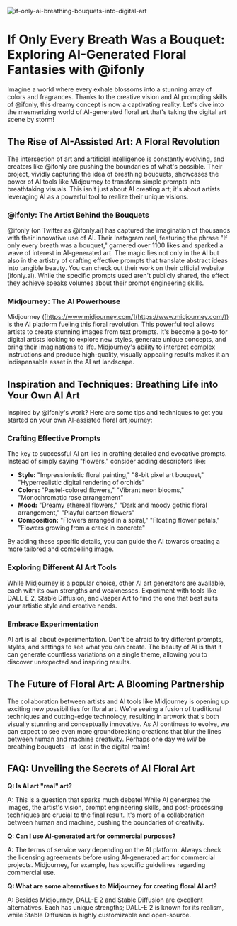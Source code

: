 ![if-only-ai-breathing-bouquets-into-digital-art](https://images.pexels.com/photos/18069424/pexels-photo-18069424.png?auto=compress&cs=tinysrgb&fit=crop&h=627&w=1200)

# If Only Every Breath Was a Bouquet: Exploring AI-Generated Floral Fantasies with @ifonly

Imagine a world where every exhale blossoms into a stunning array of colors and fragrances. Thanks to the creative vision and AI prompting skills of @ifonly, this dreamy concept is now a captivating reality. Let's dive into the mesmerizing world of AI-generated floral art that's taking the digital art scene by storm!

## The Rise of AI-Assisted Art: A Floral Revolution

The intersection of art and artificial intelligence is constantly evolving, and creators like @ifonly are pushing the boundaries of what's possible. Their project, vividly capturing the idea of breathing bouquets, showcases the power of AI tools like Midjourney to transform simple prompts into breathtaking visuals. This isn't just about AI creating art; it's about artists leveraging AI as a powerful tool to realize their unique visions.

### @ifonly: The Artist Behind the Bouquets

@ifonly (on Twitter as @ifonly.ai) has captured the imagination of thousands with their innovative use of AI. Their Instagram reel, featuring the phrase "If only every breath was a bouquet," garnered over 1100 likes and sparked a wave of interest in AI-generated art. The magic lies not only in the AI but also in the artistry of crafting effective prompts that translate abstract ideas into tangible beauty. You can check out their work on their official website (ifonly.ai). While the specific prompts used aren't publicly shared, the effect they achieve speaks volumes about their prompt engineering skills.

### Midjourney: The AI Powerhouse

Midjourney ([https://www.midjourney.com/](https://www.midjourney.com/)) is the AI platform fueling this floral revolution. This powerful tool allows artists to create stunning images from text prompts. It's become a go-to for digital artists looking to explore new styles, generate unique concepts, and bring their imaginations to life. Midjourney's ability to interpret complex instructions and produce high-quality, visually appealing results makes it an indispensable asset in the AI art landscape.

## Inspiration and Techniques: Breathing Life into Your Own AI Art

Inspired by @ifonly's work? Here are some tips and techniques to get you started on your own AI-assisted floral art journey:

### Crafting Effective Prompts

The key to successful AI art lies in crafting detailed and evocative prompts. Instead of simply saying "flowers," consider adding descriptors like:

*   **Style:** "Impressionistic floral painting," "8-bit pixel art bouquet," "Hyperrealistic digital rendering of orchids"
*   **Colors:** "Pastel-colored flowers," "Vibrant neon blooms," "Monochromatic rose arrangement"
*   **Mood:** "Dreamy ethereal flowers," "Dark and moody gothic floral arrangement," "Playful cartoon flowers"
*   **Composition:** "Flowers arranged in a spiral," "Floating flower petals," "Flowers growing from a crack in concrete"

By adding these specific details, you can guide the AI towards creating a more tailored and compelling image.

### Exploring Different AI Art Tools

While Midjourney is a popular choice, other AI art generators are available, each with its own strengths and weaknesses. Experiment with tools like DALL-E 2, Stable Diffusion, and Jasper Art to find the one that best suits your artistic style and creative needs.

### Embrace Experimentation

AI art is all about experimentation. Don't be afraid to try different prompts, styles, and settings to see what you can create. The beauty of AI is that it can generate countless variations on a single theme, allowing you to discover unexpected and inspiring results.

## The Future of Floral Art: A Blooming Partnership

The collaboration between artists and AI tools like Midjourney is opening up exciting new possibilities for floral art. We're seeing a fusion of traditional techniques and cutting-edge technology, resulting in artwork that's both visually stunning and conceptually innovative. As AI continues to evolve, we can expect to see even more groundbreaking creations that blur the lines between human and machine creativity. Perhaps one day we *will* be breathing bouquets – at least in the digital realm!

## FAQ: Unveiling the Secrets of AI Floral Art

**Q: Is AI art "real" art?**

A: This is a question that sparks much debate! While AI generates the images, the artist's vision, prompt engineering skills, and post-processing techniques are crucial to the final result. It's more of a collaboration between human and machine, pushing the boundaries of creativity.

**Q: Can I use AI-generated art for commercial purposes?**

A: The terms of service vary depending on the AI platform. Always check the licensing agreements before using AI-generated art for commercial projects. Midjourney, for example, has specific guidelines regarding commercial use.

**Q: What are some alternatives to Midjourney for creating floral AI art?**

A: Besides Midjourney, DALL-E 2 and Stable Diffusion are excellent alternatives. Each has unique strengths; DALL-E 2 is known for its realism, while Stable Diffusion is highly customizable and open-source.

